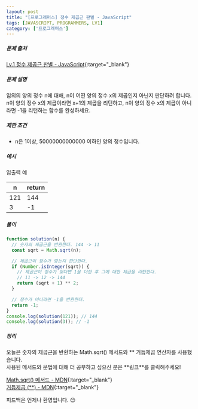 ```yaml
---
layout: post
title: "[프로그래머스] 정수 제곱근 판별 - JavaScript"
tags: [JAVASCRIPT, PROGRAMMERS, LV1]
category: ['프로그래머스']
---
```


##### 문제 출처

[Lv.1 정수 제곱근 판별 - JavaScript](https://programmers.co.kr/learn/courses/30/lessons/12934?language=javascript){:target="\_blank"}

##### 문제 설명

임의의 양의 정수 n에 대해, n이 어떤 양의 정수 x의 제곱인지 아닌지 판단하려 합니다.
n이 양의 정수 x의 제곱이라면 x+1의 제곱을 리턴하고, n이 양의 정수 x의 제곱이 아니라면 -1을 리턴하는 함수를 완성하세요.

##### 제한 조건

- n은 1이상, 50000000000000 이하인 양의 정수입니다.

##### 예시

입출력 예

| n   | return |
| --- | ------ |
| 121 | 144    |
| 3   | -1     |

##### 풀이

```javascript
function solution(n) {
  // 숫자의 제곱근을 반환한다. 144 -> 11
  const sqrt = Math.sqrt(n);

  // 제곱근이 정수가 맞는지 판단한다.
  if (Number.isInteger(sqrt)) {
    // 제곱근이 정수가 맞다면 1을 더한 후 그에 대한 제급을 리턴한다.
    // 11 -> 12 -> 144
    return (sqrt + 1) ** 2;
  }

  // 정수가 아니라면 -1을 반환한다.
  return -1;
}
console.log(solution(121)); // 144
console.log(solution(3)); // -1
```

##### 정리

오늘은 숫자의 제곱근을 반환하는 Math.sqrt() 메서드와 ** 거듭제곱 연산자를 사용했습니다. <br />
사용된 메서드와 문법에 대해 더 공부하고 싶으신 분은 **링크\*\*를 클릭해주세요!

[Math.sqrt() 메서드 - MDN](https://developer.mozilla.org/ko/docs/Web/JavaScript/Reference/Global_Objects/Math/sqrt){:target="\_blank"}<br />
[거듭제곱 (\*\*) - MDN](https://developer.mozilla.org/ko/docs/Web/JavaScript/Reference/Operators/Exponentiation){:target="\_blank"}

피드백은 언제나 환영입니다. 😊
